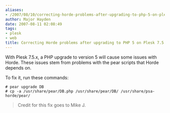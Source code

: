 ```yaml
---
aliases:
- /2007/08/10/correcting-horde-problems-after-upgrading-to-php-5-on-plesk-75x/
author: Major Hayden
date: 2007-08-11 02:08:49
tags:
- plesk
- web
title: Correcting Horde problems after upgrading to PHP 5 on Plesk 7.5.x
---
```


With Plesk 7.5.x, a PHP upgrade to version 5 will cause some issues with Horde. These issues stem from problems with the pear scripts that Horde depends on.

To fix it, run these commands:

```
# pear upgrade DB
# cp -a /usr/share/pear/DB.php /usr/share/pear/DB/ /usr/share/psa-horde/pear/
```

> Credit for this fix goes to Mike J.